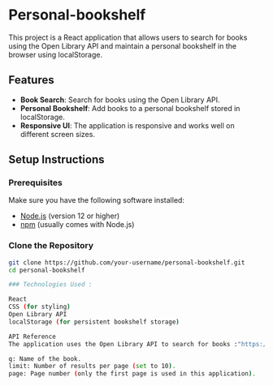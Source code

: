# Personal-bookshelf

This project is a React application that allows users to search for books using the Open Library API and maintain a personal bookshelf in the browser using localStorage.

## Features

- **Book Search**: Search for books using the Open Library API.
- **Personal Bookshelf**: Add books to a personal bookshelf stored in localStorage.
- **Responsive UI**: The application is responsive and works well on different screen sizes.

## Setup Instructions

### Prerequisites

Make sure you have the following software installed:

- [Node.js](https://nodejs.org/en/download/) (version 12 or higher)
- [npm](https://www.npmjs.com/get-npm) (usually comes with Node.js)

### Clone the Repository

```sh
git clone https://github.com/your-username/personal-bookshelf.git
cd personal-bookshelf

### Technologies Used :

React
CSS (for styling)
Open Library API
localStorage (for persistent bookshelf storage)

API Reference
The application uses the Open Library API to search for books :"https://openlibrary.org/search.json?q=YOUR_QUERY&limit=10&page=1"

q: Name of the book.
limit: Number of results per page (set to 10).
page: Page number (only the first page is used in this application).
